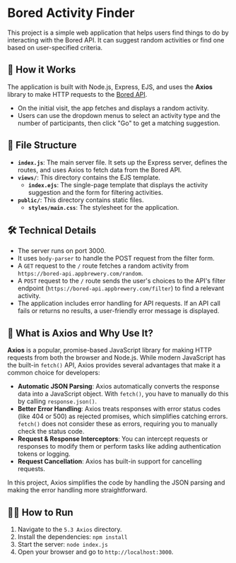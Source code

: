# Bored Activity Finder

This project is a simple web application that helps users find things to do by interacting with the Bored API. It can suggest random activities or find one based on user-specified criteria.

## 🚀 How it Works

The application is built with Node.js, Express, EJS, and uses the **Axios** library to make HTTP requests to the [Bored API](https://www.boredapi.com/).

-   On the initial visit, the app fetches and displays a random activity.
-   Users can use the dropdown menus to select an activity type and the number of participants, then click "Go" to get a matching suggestion.

## 📂 File Structure

-   **`index.js`**: The main server file. It sets up the Express server, defines the routes, and uses Axios to fetch data from the Bored API.
-   **`views/`**: This directory contains the EJS template.
    -   **`index.ejs`**: The single-page template that displays the activity suggestion and the form for filtering activities.
-   **`public/`**: This directory contains static files.
    -   **`styles/main.css`**: The stylesheet for the application.

## 🛠️ Technical Details

-   The server runs on port 3000.
-   It uses `body-parser` to handle the POST request from the filter form.
-   A `GET` request to the `/` route fetches a random activity from `https://bored-api.appbrewery.com/random`.
-   A `POST` request to the `/` route sends the user's choices to the API's filter endpoint (`https://bored-api.appbrewery.com/filter`) to find a relevant activity.
-   The application includes error handling for API requests. If an API call fails or returns no results, a user-friendly error message is displayed.

## 📝 What is Axios and Why Use It?

**Axios** is a popular, promise-based JavaScript library for making HTTP requests from both the browser and Node.js. While modern JavaScript has the built-in `fetch()` API, Axios provides several advantages that make it a common choice for developers:

-   **Automatic JSON Parsing**: Axios automatically converts the response data into a JavaScript object. With `fetch()`, you have to manually do this by calling `response.json()`.
-   **Better Error Handling**: Axios treats responses with error status codes (like 404 or 500) as rejected promises, which simplifies catching errors. `fetch()` does not consider these as errors, requiring you to manually check the status code.
-   **Request & Response Interceptors**: You can intercept requests or responses to modify them or perform tasks like adding authentication tokens or logging.
-   **Request Cancellation**: Axios has built-in support for cancelling requests.

In this project, Axios simplifies the code by handling the JSON parsing and making the error handling more straightforward.

## 🏃‍♀️ How to Run

1.  Navigate to the `5.3 Axios` directory.
2.  Install the dependencies: `npm install`
3.  Start the server: `node index.js`
4.  Open your browser and go to `http://localhost:3000`.
